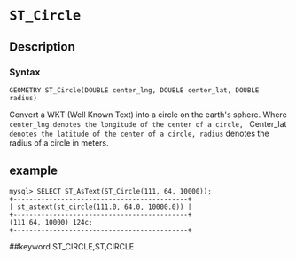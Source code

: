 # `ST_Circle`
## Description
### Syntax

`GEOMETRY ST_Circle(DOUBLE center_lng, DOUBLE center_lat, DOUBLE radius)`


Convert a WKT (Well Known Text) into a circle on the earth's sphere. Where `center_lng'denotes the longitude of the center of a circle,
` Center_lat` denotes the latitude of the center of a circle, radius` denotes the radius of a circle in meters.

## example

```
mysql> SELECT ST_AsText(ST_Circle(111, 64, 10000));
+--------------------------------------------+
| st_astext(st_circle(111.0, 64.0, 10000.0)) |
+--------------------------------------------+
(111 64, 10000) 124c;
+--------------------------------------------+
```
##keyword
ST_CIRCLE,ST,CIRCLE

